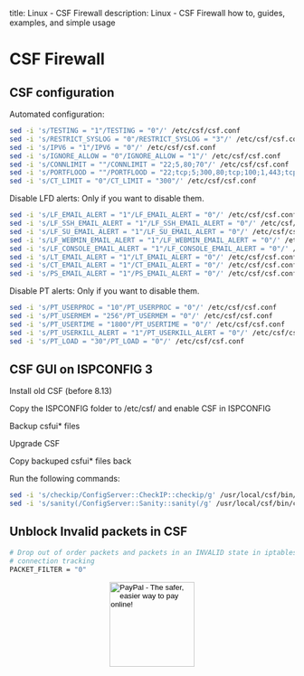 title: Linux - CSF Firewall
description: Linux - CSF Firewall how to, guides, examples, and simple usage

# CSF Firewall

## CSF configuration

Automated configuration:

```bash
sed -i 's/TESTING = "1"/TESTING = "0"/' /etc/csf/csf.conf
sed -i 's/RESTRICT_SYSLOG = "0"/RESTRICT_SYSLOG = "3"/' /etc/csf/csf.conf
sed -i 's/IPV6 = "1"/IPV6 = "0"/' /etc/csf/csf.conf
sed -i 's/IGNORE_ALLOW = "0"/IGNORE_ALLOW = "1"/' /etc/csf/csf.conf
sed -i 's/CONNLIMIT = ""/CONNLIMIT = "22;5,80;70"/' /etc/csf/csf.conf
sed -i 's/PORTFLOOD = ""/PORTFLOOD = "22;tcp;5;300,80;tcp;100;1,443;tcp;100;5"/' /etc/csf/csf.conf
sed -i 's/CT_LIMIT = "0"/CT_LIMIT = "300"/' /etc/csf/csf.conf
```

Disable LFD alerts: Only if you want to disable them.

```bash
sed -i 's/LF_EMAIL_ALERT = "1"/LF_EMAIL_ALERT = "0"/' /etc/csf/csf.conf
sed -i 's/LF_SSH_EMAIL_ALERT = "1"/LF_SSH_EMAIL_ALERT = "0"/' /etc/csf/csf.conf
sed -i 's/LF_SU_EMAIL_ALERT = "1"/LF_SU_EMAIL_ALERT = "0"/' /etc/csf/csf.conf
sed -i 's/LF_WEBMIN_EMAIL_ALERT = "1"/LF_WEBMIN_EMAIL_ALERT = "0"/' /etc/csf/csf.conf
sed -i 's/LF_CONSOLE_EMAIL_ALERT = "1"/LF_CONSOLE_EMAIL_ALERT = "0"/' /etc/csf/csf.conf
sed -i 's/LT_EMAIL_ALERT = "1"/LT_EMAIL_ALERT = "0"/' /etc/csf/csf.conf
sed -i 's/CT_EMAIL_ALERT = "1"/CT_EMAIL_ALERT = "0"/' /etc/csf/csf.conf
sed -i 's/PS_EMAIL_ALERT = "1"/PS_EMAIL_ALERT = "0"/' /etc/csf/csf.conf
```

Disable PT alerts: Only if you want to disable them.

```bash
sed -i 's/PT_USERPROC = "10"/PT_USERPROC = "0"/' /etc/csf/csf.conf
sed -i 's/PT_USERMEM = "256"/PT_USERMEM = "0"/' /etc/csf/csf.conf
sed -i 's/PT_USERTIME = "1800"/PT_USERTIME = "0"/' /etc/csf/csf.conf
sed -i 's/PT_USERKILL_ALERT = "1"/PT_USERKILL_ALERT = "0"/' /etc/csf/csf.conf
sed -i 's/PT_LOAD = "30"/PT_LOAD = "0"/' /etc/csf/csf.conf
```

## CSF GUI on ISPCONFIG 3

Install old CSF (before 8.13)

Copy the ISPCONFIG folder to /etc/csf/ and enable CSF in ISPCONFIG

Backup csfui\* files

Upgrade CSF

Copy backuped csfui\* files back

Run the following commands:

```bash
sed -i 's/checkip/ConfigServer::CheckIP::checkip/g' /usr/local/csf/bin/csfui.pl
sed -i 's/sanity(/ConfigServer::Sanity::sanity(/g' /usr/local/csf/bin/csfui.pl
```

## Unblock Invalid packets in CSF

```bash
# Drop out of order packets and packets in an INVALID state in iptables
# connection tracking
PACKET_FILTER = "0"
```

<!-- Donation Button -->
<form action="https://www.paypal.com/cgi-bin/webscr" method="post" target="_top" align="center"><input type="hidden" name="cmd" value="_s-xclick"><input type="hidden" name="hosted_button_id" value="Q94AU5RUD4X6A"><input type="image" src="https://raw.githubusercontent.com/fire1ce/3os.org/gh-pages/assets/images/beerDonation.png" width="150px" border="0" name="submit" alt="PayPal - The safer, easier way to pay online!"></form>
<!-- Donation Button -->